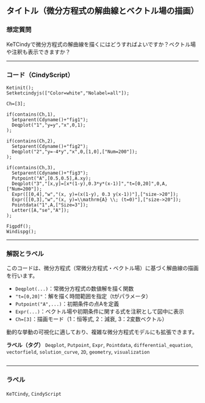 ## タイトル（微分方程式の解曲線とベクトル場の描画）

### 想定質問

KeTCindyで微分方程式の解曲線を描くにはどうすればよいですか？ベクトル場や注釈も表示できますか？

---

### コード（CindyScript）

```cindy
Ketinit();
Setketcindyjs(["Color=white","Nolabel=all"]);

Ch=[3];

if(contains(Ch,1),
  Setparent(Cdyname()+"fig1");
  Deqplot("1","y=y","x",0,1);
);

if(contains(Ch,2),
  Setparent(Cdyname()+"fig2");
  Deqplot("2","y=-4*y","x",0,[1,0],["Num=200"]);
);

if(contains(Ch,3),
  Setparent(Cdyname()+"fig3");
  Putpoint("A",[0.5,0.5],A.xy);
  Deqplot("3","[x,y]=[x*(1-y),0.3*y*(x-1)]","t=[0,20]",0,A,["Num=200"]);
  Expr([[0,4],"w","(x, y)=(x(1-y), 0.3 y(x-1))"],["size->20"]);
  Expr([[0,3],"w","(x, y)=\\mathrm{A} \\; (t=0)"],["size->20"]);
  Pointdata("1",A,["Size=3"]);
  Letter([A,"se","A"]);
);

Figpdf();
Windispg();
````

---

### 解説とラベル

このコードは、微分方程式（常微分方程式・ベクトル場）に基づく解曲線の描画を行います。

* `Deqplot(...)`：常微分方程式の数値解を描く関数
* `"t=[0,20]"`：解を描く時間範囲を指定（tがパラメータ）
* `Putpoint("A",...)`：初期条件の点Aを定義
* `Expr(...)`：ベクトル場や初期条件に関する式を注釈として図中に表示
* `Ch=[3]`：描画モード（1：恒等式, 2：減衰, 3：2変数ベクトル）

動的な挙動の可視化に適しており、複雑な微分方程式モデルにも拡張できます。

**ラベル（タグ）**
`Deqplot`, `Putpoint`, `Expr`, `Pointdata`, `differential_equation`, `vectorfield`, `solution_curve`, `2D`, `geometry`, `visualization`

```
```


---

### ラベル

`KeTCindy`, `CindyScript`
